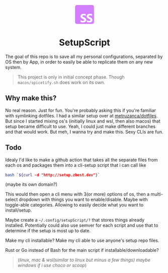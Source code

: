 <p align="center">
  <a href="#">
    <img alt="zbestdev" src="https://raw.githubusercontent.com/metruzanca/SetupScript/master/docs/assets/SetupScript.png" width="60" />
  </a>
</p>
<h1 align="center">
  SetupScript
</h1>

The goal of this repo is to save all my personal configurations, separated by OS then by App, in order to easily be able to replicate them on any new system.

> This project is only in initial concept phase. Though `macos/spicetify.sh` does work on its own.

## Why make this?

No real reason. Just for fun.
You're probably asking this if you're familiar with symlinking dotfiles. I had a similar setup over at [metruzanca/dotfiles](https://github.com/metruzanca/dotfiles). But since I started mixing os's (initially linux and wsl, then also macos) that setup became difficult to use.
Yeah, I could just make different branches and that would work. But meh, I wanna try and make this. Sexy CLIs are fun.

## Todo

Idealy I'd like to make a github action that takes all the separate files from each os and packages them into a cli-setup script that i can call like

```bash
bash `${curl -d "http://setup.zbest.dev"}`
```

(maybe its own domain?)

This would then open a cli menu with 3(or more) options of os, then a multi-select dropdown with things you want to enable/disable. Maybe with toggle-able categories. Allowing to easily decide what you want to install/setup.

Maybe create a `~/.config/setupScript/?` that stores things already installed. Potentially could also use semver for each script and use that to determine if the setup is most up to date.

Make my cli installable? Make my cli able to use anyone's setup repo files.

Rust or Go instead of Bash for the main script if installable/downloadable?

> (_linux, mac & wsl(similar to linux but minus a few things) maybe windows if i use choco or scoop_)
